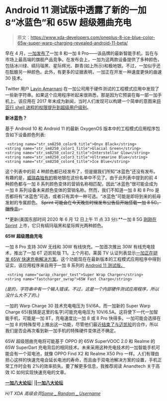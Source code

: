 # Android 11 测试版中透露了新的一加 8“冰蓝色”和 65W 超级翘曲充电

> 原文：<https://www.xda-developers.com/oneplus-8-ice-blue-color-65w-super-warp-charging-revealed-android-11-beta/>

早在 4 月，[一加发布了](https://www.xda-developers.com/oneplus-8-pro-specifications-features-pricing-availability/)一加 8 和一加 8 Pro——该品牌的最新智能手机，旨在与市场上最高端的旗舰产品竞争。在发布会上，一加为这两款设备提供了多种颜色，包括冰川绿、缟玛瑙黑、星际辉光、群青(如上所示)和极地银。不过，一加似乎还在酝酿另一种颜色。此外，有更多的证据表明，一加正在开发一种速度更快的曲速 30 技术。

Twitter 用户 [Lavin Amarnani](https://twitter.com/trollavin/status/1271427994532237312) 在一加公司用于硬件测试的工程模式应用中发现了一些新字符串。如果这个应用程序听起来很熟悉，那是因为它预装在每一部一加手机上。该应用在 2017 年末成为新闻，当时人们发现可以构建一个简单的意图来[将亚行 shell 进程的权限提升到超级用户级别](https://www.xda-developers.com/oneplus-root-access-backdoor/)。

**新冰蓝色？**

基于 Android 10 和 Android 11 的最新 OxygenOS 版本中的工程模式应用程序包含如下设备颜色列表:

```
 <string name="str_sm8250_color0_title">Onyx Black</string>
<string name="str_sm8250_color1_title">Glacial Green</string>
<string name="str_sm8250_color2_title">Interstellar Glow</string>
<string name="str_sm8250_color3_title">Ultramarine Blue</string>
<string name="str_sm8250_color4_title">Ice Blue</string> 
```

这个列表中的前 4 种颜色都已经发布了，但是据我们所知“冰蓝色”还没有发布。有趣的是，[威瑞森独有的](https://www.xda-developers.com/oneplus-8-verizon-t-mobile-cases/)极地银在这份名单中不见了。由于此列表中提到的前 4 种颜色都与一加 8 系列颜色变体的营销名称相匹配，因此“冰蓝色”很可能会成为一加 8 系列设备未来颜色变体的营销名称。然而，我们不知道一加 8 和 8 Pro 是否都将有“冰蓝色”可选，或者只有其中一种可选。“冰蓝色”可能是即将到来的航母发射的专属颜色。 ~~Sprint 可能会在今天晚些时候发布公告后开始搭载一加 8 5G，[据传言](https://www.reddit.com/r/Sprint/comments/h0g5ev/lg_thinq_v60/ftm0d1b/)。~~

**更新(美国东部时间 2020 年 6 月 12 日上午 11 点 33 分):**一加 8 5G [刚刚在 Sprint](https://www.sprint.com/en/shop/cell-phones/oneplus-8-5g.html?ensembleId=OPIN2017SLV&credit=A2) 上市，它只有缟玛瑙黑和星际辉光两种颜色。

**65W 超级翘曲充电**

一加 8 Pro 支持 30W 无线和 30W 有线快充。一加首次推出 30W 有线充电技术，推出了一加 6T 迈凯轮版 T1。上个月初，莱茵 TV 认证列表显示[一加正在研发 65W 快速充电解决方案](https://www.xda-developers.com/oneplus-65w-fast-charger-safety-certification-spotted/)。这个功能现在在最新版本的工程模式应用程序中得到证实，该应用程序来自用于一加 8 系列的 [Android 11 测试版。](https://www.xda-developers.com/oneplus-8-oneplus-8-pro-android-11-beta-download/)

```
 <string name="swrap_charger_test">Super Wrap Charger</string>
<string name="fastcharger_swrap">65W Fast Charge</string> 
```

*(是的，字符串中有一个输入错误。不过，这是一个内部硬件测试应用程序，所以没什么大不了的。)*

一加的 Warp Charge 30 技术充电电压为 5V/6A，而一加新的 Super Warp Charge 65(我猜是这里的名字)可能充电电压为 10V/6.5A。这将使下一代一加智能手机，可能是一加 8T，充电速度比一加 8 或 8 Pro 快得多。一加可能会选择在一加 8 的特殊型号上推出这一功能，尽管他们最近[结束了与迈凯轮](https://www.xda-developers.com/oneplus-8t-pro-removed-mclaren-partner-page-hinting-no-mclaren-edition-phone/)的合作，所以我们是否会再次看到新一加手机的特殊硬件变体还不确定。

65W 超级翘曲充电将可能基于 OPPO 的 65W SuperVOOC 2.0 和 Realme 的 65W SuperDart 充电背后的相同技术。未来采用这种充电技术的一加智能手机可能会有一个双电池，就像 OPPO Find X2 和 Realme X50 Pro 一样。人们有理由担心这样的快速充电会延长电池的寿命，而且由于双电池解决方案的设置，手机正常工作时会有 2%的效率损失。要了解更多信息，我推荐阅读 Anandtech 关于高效 IC 如何实现快速充电的文章。

**[一加八大论坛](https://forum.xda-developers.com/oneplus-8)**| |**|[一加八大论坛](https://forum.xda-developers.com/oneplus-8-pro)**

*H/T XDA 高级会员[Some _ Random _ Username](https://forum.xda-developers.com/member.php?u=8234677)*